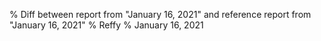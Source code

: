 % Diff between report from "January 16, 2021" and reference report from "January 16, 2021"
% Reffy
% January 16, 2021

